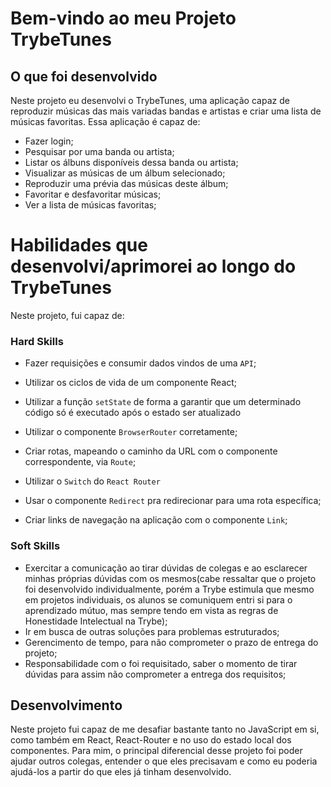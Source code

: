 # Bem-vindo ao meu Projeto TrybeTunes

## O que foi desenvolvido

Neste projeto eu desenvolvi o TrybeTunes, uma aplicação capaz de reproduzir músicas das mais variadas bandas e artistas e criar uma lista de músicas favoritas. Essa aplicação é capaz de:

  - Fazer login;
  - Pesquisar por uma banda ou artista;
  - Listar os álbuns disponíveis dessa banda ou artista;
  - Visualizar as músicas de um álbum selecionado;
  - Reproduzir uma prévia das músicas deste álbum;
  - Favoritar e desfavoritar músicas;
  - Ver a lista de músicas favoritas;

# Habilidades que desenvolvi/aprimorei ao longo do TrybeTunes

Neste projeto, fui capaz de:

### Hard Skills

  * Fazer requisições e consumir dados vindos de uma `API`;

  * Utilizar os ciclos de vida de um componente React;

  * Utilizar a função `setState` de forma a garantir que um determinado código só é executado após o estado ser atualizado
  
  * Utilizar o componente `BrowserRouter` corretamente;

  * Criar rotas, mapeando o caminho da URL com o componente correspondente, via `Route`;

  * Utilizar o `Switch` do `React Router`

  * Usar o componente `Redirect` pra redirecionar para uma rota específica;

  * Criar links de navegação na aplicação com o componente `Link`;
 
 ### Soft Skills
 
  * Exercitar a comunicação ao tirar dúvidas de colegas e ao esclarecer minhas próprias dúvidas com os mesmos(cabe ressaltar que o projeto foi desenvolvido individualmente, porém a Trybe estimula que mesmo em projetos individuais, os alunos se comuniquem entri si para o aprendizado mútuo, mas sempre tendo em vista as regras de Honestidade Intelectual na Trybe);
  * Ir em busca de outras soluções para problemas estruturados;
  * Gerencimento de tempo, para não comprometer o prazo de entrega do projeto;
  * Responsabilidade com o foi requisitado, saber o momento de tirar dúvidas para assim não comprometer a entrega dos requisitos;
  ## Desenvolvimento

Neste projeto fui capaz de me desafiar bastante tanto no JavaScript em si, como também em React, React-Router e no uso do estado local dos componentes. Para mim, o principal diferencial desse projeto foi poder ajudar outros colegas, entender o que eles precisavam e como eu poderia ajudá-los a partir do que eles já tinham desenvolvido.

